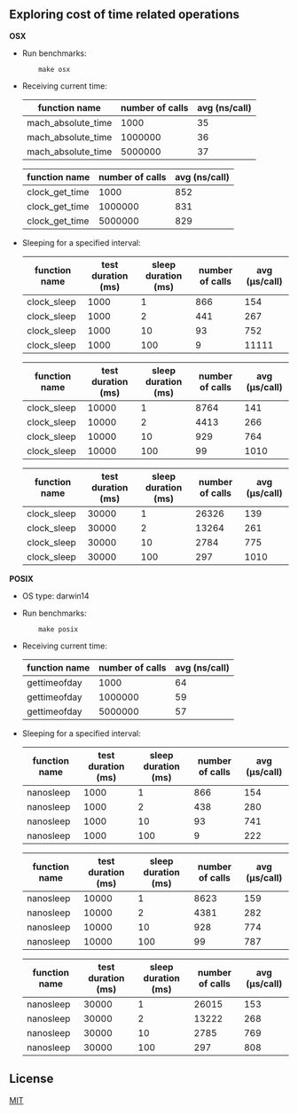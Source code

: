 ## Exploring cost of time related operations


**OSX**

* Run benchmarks:

    ```
        make osx
    ```

* Receiving current time:

    | function name      | number of calls | avg (ns/call) |
    |--------------------|-----------------|---------------|
    | mach_absolute_time | 1000            | 35            |
    | mach_absolute_time | 1000000         | 36            |
    | mach_absolute_time | 5000000         | 37            |

    | function name  | number of calls | avg (ns/call) |
    |----------------|-----------------|---------------|
    | clock_get_time | 1000            | 852           |
    | clock_get_time | 1000000         | 831           |
    | clock_get_time | 5000000         | 829           |

* Sleeping for a specified interval:

    | function name | test duration (ms) | sleep duration (ms) | number of calls | avg (μs/call) |
    |---------------|--------------------|---------------------|-----------------|---------------|
    | clock_sleep   | 1000               | 1                   | 866             | 154           |
    | clock_sleep   | 1000               | 2                   | 441             | 267           |
    | clock_sleep   | 1000               | 10                  | 93              | 752           |
    | clock_sleep   | 1000               | 100                 | 9               | 11111         |

    | function name | test duration (ms) | sleep duration (ms) | number of calls | avg (μs/call) |
    |---------------|--------------------|---------------------|-----------------|---------------|
    | clock_sleep   | 10000              | 1                   | 8764            | 141           |
    | clock_sleep   | 10000              | 2                   | 4413            | 266           |
    | clock_sleep   | 10000              | 10                  | 929             | 764           |
    | clock_sleep   | 10000              | 100                 | 99              | 1010          |


    | function name | test duration (ms) | sleep duration (ms) | number of calls | avg (μs/call) |
    |---------------|--------------------|---------------------|-----------------|---------------|
    | clock_sleep   | 30000              | 1                   | 26326           | 139           |
    | clock_sleep   | 30000              | 2                   | 13264           | 261           |
    | clock_sleep   | 30000              | 10                  | 2784            | 775           |
    | clock_sleep   | 30000              | 100                 | 297             | 1010          |

**POSIX**

* OS type: darwin14

* Run benchmarks:

    ```
        make posix
    ```

* Receiving current time:

    | function name | number of calls | avg (ns/call) |
    |---------------|-----------------|---------------|
    | gettimeofday  | 1000            | 64            |
    | gettimeofday  | 1000000         | 59            |
    | gettimeofday  | 5000000         | 57            |

* Sleeping for a specified interval:

    | function name | test duration (ms) | sleep duration (ms) | number of calls | avg (μs/call) |
    |---------------|--------------------|---------------------|-----------------|---------------|
    | nanosleep     | 1000               | 1                   | 866             | 154           |
    | nanosleep     | 1000               | 2                   | 438             | 280           |
    | nanosleep     | 1000               | 10                  | 93              | 741           |
    | nanosleep     | 1000               | 100                 | 9               | 222           |

    | function name | test duration (ms) | sleep duration (ms) | number of calls | avg (μs/call) |
    |---------------|--------------------|---------------------|-----------------|---------------|
    | nanosleep     | 10000              | 1                   | 8623            | 159           |
    | nanosleep     | 10000              | 2                   | 4381            | 282           |
    | nanosleep     | 10000              | 10                  | 928             | 774           |
    | nanosleep     | 10000              | 100                 | 99              | 787           |

    | function name | test duration (ms) | sleep duration (ms) | number of calls | avg (μs/call) |
    |---------------|--------------------|---------------------|-----------------|---------------|
    | nanosleep     | 30000              | 1                   | 26015           | 153           |
    | nanosleep     | 30000              | 2                   | 13222           | 268           |
    | nanosleep     | 30000              | 10                  | 2785            | 769           |
    | nanosleep     | 30000              | 100                 | 297             | 808           |

## License

[MIT](LICENSE)
